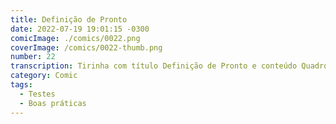 ```yaml
---
title: Definição de Pronto
date: 2022-07-19 19:01:15 -0300
comicImage: ./comics/0022.png
coverImage: /comics/0022-thumb.png
number: 22
transcription: Tirinha com título Definição de Pronto e conteúdo Quadro 1. Msone fala "Terminei o desenvolvimento que você me pediu". Quadro 2. Sophie fala "Você escreveu os testes?". Quadro 3. Msone em silêncio. Quadro 4. Sophie fala "Você escreveu os testes?".
category: Comic
tags:
  - Testes
  - Boas práticas
---
```

